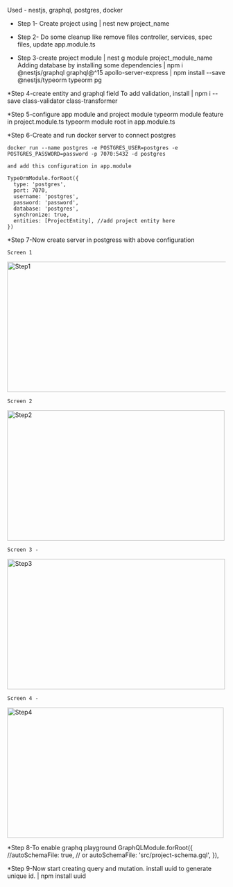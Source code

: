 Used - nestjs, graphql, postgres, docker

* Step 1- Create project using 
  | nest new project_name

* Step 2- Do some cleanup like remove files
   controller, services, spec files,
   update app.module.ts

* Step 3-create project module 
  | nest g module project_module_name
  Adding database by installing some dependencies
  | npm i @nestjs/graphql graphql@^15 apollo-server-express
  | npm install --save @nestjs/typeorm typeorm pg

*Step 4-create entity and graphql field
      To add validation, install
    | npm i --save class-validator class-transformer

*Step 5-configure app module and project module
   typeorm module feature in project.module.ts
   typeorm module root in app.module.ts

*Step 6-Create and run docker server to connect postgres

   `docker run --name postgres -e POSTGRES_USER=postgres -e POSTGRES_PASSWORD=password -p 7070:5432 -d postgres`

    and add this configuration in app.module
    
    TypeOrmModule.forRoot({
      type: 'postgres',
      port: 7070,
      username: 'postgres',
      password: 'password',
      database: 'postgres',
      synchronize: true,
      entities: [ProjectEntity], //add project entity here
    })

*Step 7-Now create server in postgress with above configuration
    
    Screen 1
   <img width="724" height="300px" alt="Step1" src="https://user-images.githubusercontent.com/16021125/163703391-53cbac9d-1d4a-45dc-a97e-64a5b22ae6a7.png">

    Screen 2
   <img width="501"  height="300px"  alt="Step2" src="https://user-images.githubusercontent.com/16021125/163703403-23c14945-d2a4-4bc7-9d89-2e9fd8d4a1d7.png">

    Screen 3 -
   <img width="502"  height="300px"  alt="Step3" src="https://user-images.githubusercontent.com/16021125/163703417-227af1e6-2cd6-4d36-8b8e-f1fce4f6656f.png">

    Screen 4 -
   <img width="499"  height="300px"  alt="Step4" src="https://user-images.githubusercontent.com/16021125/163703421-ead52a4c-52e2-473f-9fe2-413eb68e33b6.png">

*Step 8-To enable graphq playground
    GraphQLModule.forRoot({ 
      //autoSchemaFile: true, 
      // or
      autoSchemaFile: 'src/project-schema.gql',
    }),    

*Step 9-Now start creating query and mutation.
     install uuid to generate unique id.
     | npm install uuid

